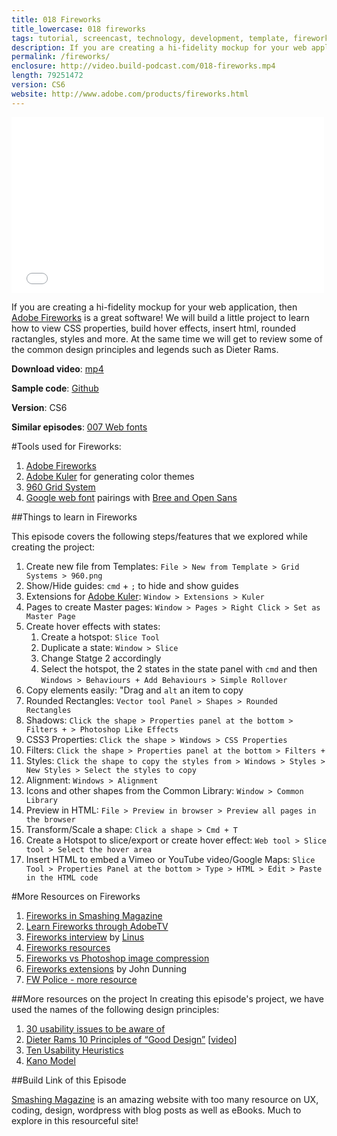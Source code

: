 ```yaml
---
title: 018 Fireworks
title_lowercase: 018 fireworks
tags: tutorial, screencast, technology, development, template, fireworks, adobe, style, hover, html, vector, pixel, mockup, export, jpg, png, gif
description: If you are creating a hi-fidelity mockup for your web application, then Adobe Fireworks is a great software! We will build a little project to learn how to view CSS properties, build hover effects, insert html, rounded ractangles, styles and more. At the same time we will get to review some of the common design principles and legends such as Dieter Rams.
permalink: /fireworks/
enclosure: http://video.build-podcast.com/018-fireworks.mp4
length: 79251472
version: CS6
website: http://www.adobe.com/products/fireworks.html
---
```


<div id="video"><iframe src="//player.vimeo.com/video/51724586" width="500" height="281" frameborder="0" webkitallowfullscreen mozallowfullscreen allowfullscreen></iframe></div>

If you are creating a hi-fidelity mockup for your web application, then [Adobe Fireworks](http://www.adobe.com/products/fireworks.html) is a great software! We will build a little project to learn how to view CSS properties, build hover effects, insert html, rounded ractangles, styles and more. At the same time we will get to review some of the common design principles and legends such as Dieter Rams.

<p><strong>Download video</strong>: <a href="http://video.build-podcast.com/018-fireworks.mp4" download="build-podcast-018-fireworks.mp4">mp4</a></p>

**Sample code**: [Github](https://github.com/sayanee/build-podcast/tree/master/018-fireworks)

**Version**: CS6

**Similar episodes**: [007 Web fonts](/web-fonts)

#Tools used for Fireworks:

1. [Adobe Fireworks](http://www.adobe.com/products/fireworks.html)
1. [Adobe Kuler](https://kuler.adobe.com/) for generating color themes
1. [960 Grid System](http://960.gs/)
1. [Google web font](http://www.google.com/webfonts) pairings with [Bree and Open Sans](http://designshack.net/articles/typography/10-more-great-google-font-combinations-you-can-copy/)

##Things to learn in Fireworks

This episode covers the following steps/features that we explored while creating the project:

1. Create new file from Templates: `File > New from Template > Grid Systems > 960.png`
1. Show/Hide guides: `cmd` + `;` to hide and show guides
1. Extensions for [Adobe Kuler](https://kuler.adobe.com/): `Window > Extensions > Kuler`
1. Pages to create Master pages: `Window > Pages > Right Click > Set as Master Page`
1. Create hover effects with states:
    1. Create a hotspot: `Slice Tool`
    1. Duplicate a state: `Window > Slice`
    1. Change Statge 2 accordingly
    1. Select the hotspot, the 2 states in the state panel with `cmd` and then `Windows > Behaviours + Add Behaviours > Simple Rollover`
1. Copy elements easily: "Drag and `alt` an item to copy
1. Rounded Rectangles: `Vector tool Panel > Shapes > Rounded Rectangles`
1. Shadows: `Click the shape > Properties panel at the bottom > Filters + > Photoshop Like Effects`
1. CSS3 Properties: `Click the shape > Windows > CSS Properties`
1. Filters: `Click the shape > Properties panel at the bottom > Filters +`
1. Styles: `Click the shape to copy the styles from > Windows > Styles > New Styles > Select the styles to copy`
1. Alignment: `Windows > Alignment`
1. Icons and other shapes from the Common Library: `Window > Common Library`
1. Preview in HTML: `File > Preview in browser > Preview all pages in the browser`
11. Transform/Scale a shape: `Click a shape > Cmd + T`
1. Create a Hotspot to slice/export or create hover effect: `Web tool > Slice tool > Select the hover area`
1. Insert HTML to embed a Vimeo or YouTube video/Google Maps: `Slice Tool > Properties Panel at the bottom > Type > HTML > Edit > Paste in the HTML code`

#More Resources on Fireworks

1. [Fireworks in Smashing Magazine](http://fireworks.smashingmagazine.com/)
1. [Learn Fireworks through AdobeTV](http://tv.adobe.com/show/learn-fireworks-cs6/)
1. [Fireworks interview](http://fireworksinterviews.com/) by [Linus](https://twitter.com/chunwui)
1. [Fireworks resources](http://www.noupe.com/design/an-explosion-of-adobe-fireworks-resources.html)
1. [Fireworks vs Photoshop image compression](http://webdesignerwall.com/general/fireworks-vs-photoshop-compression)
1. [Fireworks extensions](http://johndunning.com/fireworks/) by John Dunning
1. [FW Police - more resource](http://fwpolice.com/)

##More resources on the project
In creating this episode's project, we have used the names of the following design principles:

1. [30 usability issues to be aware of](http://uxdesign.smashingmagazine.com/2007/10/09/30-usability-issues-to-be-aware-of/)
1. [ Dieter Rams 10 Principles of “Good Design”](http://en.wikipedia.org/wiki/Dieter_Rams#Rams.27_ten_principles_of_.22good_design.22) [[video](https://vimeo.com/31743309)]
1. [Ten Usability Heuristics](http://www.useit.com/papers/heuristic/heuristic_list.html)
1. [Kano Model](http://en.wikipedia.org/wiki/Kano_model)

##Build Link of this Episode

[Smashing Magazine](http://www.smashingmagazine.com/) is an amazing website with too many resource on UX, coding, design, wordpress with blog posts as well as eBooks. Much to explore in this resourceful site!
